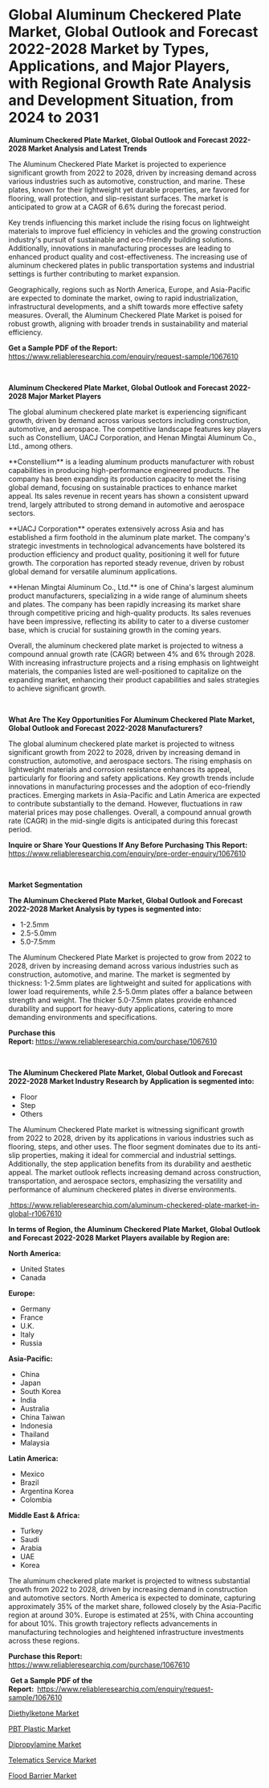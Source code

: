 <p><h1>Global Aluminum Checkered Plate Market, Global Outlook and Forecast 2022-2028 Market by Types, Applications, and Major Players, with Regional Growth Rate Analysis and Development Situation, from 2024 to 2031</h1></p><p><strong>Aluminum Checkered Plate Market, Global Outlook and Forecast 2022-2028 Market Analysis and Latest Trends</strong></p>
<p><p>The Aluminum Checkered Plate Market is projected to experience significant growth from 2022 to 2028, driven by increasing demand across various industries such as automotive, construction, and marine. These plates, known for their lightweight yet durable properties, are favored for flooring, wall protection, and slip-resistant surfaces. The market is anticipated to grow at a CAGR of 6.6% during the forecast period. </p><p>Key trends influencing this market include the rising focus on lightweight materials to improve fuel efficiency in vehicles and the growing construction industry's pursuit of sustainable and eco-friendly building solutions. Additionally, innovations in manufacturing processes are leading to enhanced product quality and cost-effectiveness. The increasing use of aluminum checkered plates in public transportation systems and industrial settings is further contributing to market expansion. </p><p>Geographically, regions such as North America, Europe, and Asia-Pacific are expected to dominate the market, owing to rapid industrialization, infrastructural developments, and a shift towards more effective safety measures. Overall, the Aluminum Checkered Plate Market is poised for robust growth, aligning with broader trends in sustainability and material efficiency.</p></p>
<p><strong>Get a Sample PDF of the Report:&nbsp;</strong> <a href="https://www.reliableresearchiq.com/enquiry/request-sample/1067610">https://www.reliableresearchiq.com/enquiry/request-sample/1067610</a></p>
<p>&nbsp;</p>
<p><strong>Aluminum Checkered Plate Market, Global Outlook and Forecast 2022-2028 Major Market Players</strong></p>
<p><p>The global aluminum checkered plate market is experiencing significant growth, driven by demand across various sectors including construction, automotive, and aerospace. The competitive landscape features key players such as Constellium, UACJ Corporation, and Henan Mingtai Aluminum Co., Ltd., among others.</p><p>**Constellium** is a leading aluminum products manufacturer with robust capabilities in producing high-performance engineered products. The company has been expanding its production capacity to meet the rising global demand, focusing on sustainable practices to enhance market appeal. Its sales revenue in recent years has shown a consistent upward trend, largely attributed to strong demand in automotive and aerospace sectors.</p><p>**UACJ Corporation** operates extensively across Asia and has established a firm foothold in the aluminum plate market. The company's strategic investments in technological advancements have bolstered its production efficiency and product quality, positioning it well for future growth. The corporation has reported steady revenue, driven by robust global demand for versatile aluminum applications.</p><p>**Henan Mingtai Aluminum Co., Ltd.** is one of China's largest aluminum product manufacturers, specializing in a wide range of aluminum sheets and plates. The company has been rapidly increasing its market share through competitive pricing and high-quality products. Its sales revenues have been impressive, reflecting its ability to cater to a diverse customer base, which is crucial for sustaining growth in the coming years.</p><p>Overall, the aluminum checkered plate market is projected to witness a compound annual growth rate (CAGR) between 4% and 6% through 2028. With increasing infrastructure projects and a rising emphasis on lightweight materials, the companies listed are well-positioned to capitalize on the expanding market, enhancing their product capabilities and sales strategies to achieve significant growth.</p></p>
<p>&nbsp;</p>
<p><strong>What Are The Key Opportunities For Aluminum Checkered Plate Market, Global Outlook and Forecast 2022-2028 Manufacturers?</strong></p>
<p><p>The global aluminum checkered plate market is projected to witness significant growth from 2022 to 2028, driven by increasing demand in construction, automotive, and aerospace sectors. The rising emphasis on lightweight materials and corrosion resistance enhances its appeal, particularly for flooring and safety applications. Key growth trends include innovations in manufacturing processes and the adoption of eco-friendly practices. Emerging markets in Asia-Pacific and Latin America are expected to contribute substantially to the demand. However, fluctuations in raw material prices may pose challenges. Overall, a compound annual growth rate (CAGR) in the mid-single digits is anticipated during this forecast period.</p></p>
<p><strong>Inquire or Share Your Questions If Any Before Purchasing This Report:</strong> <a href="https://www.reliableresearchiq.com/enquiry/pre-order-enquiry/1067610">https://www.reliableresearchiq.com/enquiry/pre-order-enquiry/1067610</a></p>
<p>&nbsp;</p>
<p><strong>Market Segmentation</strong></p>
<p><strong>The Aluminum Checkered Plate Market, Global Outlook and Forecast 2022-2028 Market Analysis by types is segmented into:</strong></p>
<p><ul><li>1-2.5mm</li><li>2.5-5.0mm</li><li>5.0-7.5mm</li></ul></p>
<p><p>The Aluminum Checkered Plate Market is projected to grow from 2022 to 2028, driven by increasing demand across various industries such as construction, automotive, and marine. The market is segmented by thickness: 1-2.5mm plates are lightweight and suited for applications with lower load requirements, while 2.5-5.0mm plates offer a balance between strength and weight. The thicker 5.0-7.5mm plates provide enhanced durability and support for heavy-duty applications, catering to more demanding environments and specifications.</p></p>
<p><strong>Purchase this Report:&nbsp;</strong><a href="https://www.reliableresearchiq.com/purchase/1067610">https://www.reliableresearchiq.com/purchase/1067610</a></p>
<p>&nbsp;</p>
<p><strong>The Aluminum Checkered Plate Market, Global Outlook and Forecast 2022-2028 Market Industry Research by Application is segmented into:</strong></p>
<p><ul><li>Floor</li><li>Step</li><li>Others</li></ul></p>
<p><p>The Aluminum Checkered Plate market is witnessing significant growth from 2022 to 2028, driven by its applications in various industries such as flooring, steps, and other uses. The floor segment dominates due to its anti-slip properties, making it ideal for commercial and industrial settings. Additionally, the step application benefits from its durability and aesthetic appeal. The market outlook reflects increasing demand across construction, transportation, and aerospace sectors, emphasizing the versatility and performance of aluminum checkered plates in diverse environments.</p></p>
<p><a href="https://www.reliableresearchiq.com/aluminum-checkered-plate-market-in-global-r1067610">&nbsp;https://www.reliableresearchiq.com/aluminum-checkered-plate-market-in-global-r1067610</a></p>
<p><strong>In terms of Region, the Aluminum Checkered Plate Market, Global Outlook and Forecast 2022-2028 Market Players available by Region are:</strong></p>
<p>
    <p> <strong> North America: </strong>
        <ul>
            <li>United States</li>
            <li>Canada</li>
        </ul>
        </p> 
    <p> <strong> Europe: </strong>
        <ul>
            <li>Germany</li>
            <li>France</li>
            <li>U.K.</li>
            <li>Italy</li>
            <li>Russia</li>
        </ul>
        </p> 
    <p> <strong> Asia-Pacific: </strong>
        <ul>
            <li>China</li>
            <li>Japan</li>
            <li>South Korea</li>
            <li>India</li>
            <li>Australia</li>
            <li>China Taiwan</li>
            <li>Indonesia</li>
            <li>Thailand</li>
            <li>Malaysia</li>
        </ul>
        </p> 
    <p> <strong> Latin America: </strong>
        <ul>
            <li>Mexico</li>
            <li>Brazil</li>
            <li>Argentina Korea</li>
            <li>Colombia</li>
        </ul>
        </p> 
    <p> <strong> Middle East & Africa: </strong>
        <ul>
            <li>Turkey</li>
            <li>Saudi</li>
            <li>Arabia</li>
            <li>UAE</li>
            <li>Korea</li>
        </ul>
    </p>
    </p>
<p><p>The aluminum checkered plate market is projected to witness substantial growth from 2022 to 2028, driven by increasing demand in construction and automotive sectors. North America is expected to dominate, capturing approximately 35% of the market share, followed closely by the Asia-Pacific region at around 30%. Europe is estimated at 25%, with China accounting for about 10%. This growth trajectory reflects advancements in manufacturing technologies and heightened infrastructure investments across these regions.</p></p>
<p><strong>Purchase this Report: </strong><a href="https://www.reliableresearchiq.com/purchase/1067610">https://www.reliableresearchiq.com/purchase/1067610</a></p>
<p>&nbsp;<strong>Get a Sample PDF of the Report:&nbsp;&nbsp;</strong><a href="https://www.reliableresearchiq.com/enquiry/request-sample/1067610">https://www.reliableresearchiq.com/enquiry/request-sample/1067610</a></p>
<p><strong></strong></p>
<p><p><a href="https://medium.com/@rosslarkin2012/the-global-diethylketone-market-is-at-the-forefront-of-innovation-driving-rapid-industry-bab163677dbe">Diethylketone Market</a></p><p><a href="https://issuu.com/reportprime-2/docs/pbt-plastic-market-size-2030.pptx_afad4dbc27a758">PBT Plastic Market</a></p><p><a href="https://medium.com/@rosslarkin2012/this-report-on-dipropylamine-market-is-a-comprehensive-analysis-of-market-shares-strategies-876ef62d82e5">Dipropylamine Market</a></p><p><a href="https://www.linkedin.com/pulse/how-telematics-service-market-changing-from-2024-2031-marketalyst-3edoe?trackingId=T0YCrljpQ9q8n6B6SDJuOg%3D%3D">Telematics Service Market</a></p><p><a href="https://www.linkedin.com/pulse/global-flood-barrier-market-share-growth-opportunities-tngzf?trackingId=RPXDeV4dRKi7jy8b0hLyKA%3D%3D">Flood Barrier Market</a></p></p>